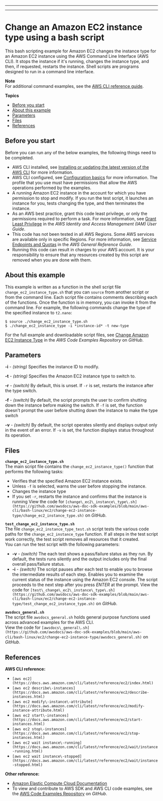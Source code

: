 --------

--------

# Change an Amazon EC2 instance type using a bash script<a name="cli-services-ec2-instance-type-script"></a>

This bash scripting example for Amazon EC2 changes the instance type for an Amazon EC2 instance using the AWS Command Line Interface \(AWS CLI\)\. It stops the instance if it's running, changes the instance type, and then, if requested, restarts the instance\. Shell scripts are programs designed to run in a command line interface\.

**Note**  
For additional command examples, see the [AWS CLI reference guide](https://awscli.amazonaws.com/v2/documentation/api/latest/reference/index.html)\.

**Topics**
+ [Before you start](#cli-services-ec2-instance-type-script-prereqs)
+ [About this example](#cli-services-ec2-instance-type-script-about)
+ [Parameters](#cli-services-ec2-instance-type-script-params)
+ [Files](#cli-services-ec2-instance-type-script-files.title)
+ [References](#cli-services-ec2-instance-type-script-references)

## Before you start<a name="cli-services-ec2-instance-type-script-prereqs"></a>

Before you can run any of the below examples, the following things need to be completed\.
+ AWS CLI installed, see [Installing or updating the latest version of the AWS CLI](getting-started-install.md) for more information\.
+ AWS CLI configured, see [Configuration basics](cli-configure-quickstart.md) for more information\. The profile that you use must have permissions that allow the AWS operations performed by the examples\.
+ A running Amazon EC2 instance in the account for which you have permission to stop and modify\. If you run the test script, it launches an instance for you, tests changing the type, and then terminates the instance\.
+ As an AWS best practice, grant this code least privilege, or only the permissions required to perform a task\. For more information, see [Grant Least Privilege](https://docs.aws.amazon.com/IAM/latest/UserGuide/best-practices.html#grant-least-privilege) in the *AWS Identity and Access Management \(IAM\) User Guide*\.
+ This code has not been tested in all AWS Regions\. Some AWS services are available only in specific Regions\. For more information, see [ Service Endpoints and Quotas](https://docs.aws.amazon.com/general/latest/gr/aws-service-information.html) in the *AWS General Reference Guide*\. 
+ Running this code can result in charges to your AWS account\. It is your responsibility to ensure that any resources created by this script are removed when you are done with them\. 

## About this example<a name="cli-services-ec2-instance-type-script-about"></a>

This example is written as a function in the shell script file `change_ec2_instance_type.sh` that you can `source` from another script or from the command line\. Each script file contains comments describing each of the functions\. Once the function is in memory, you can invoke it from the command line\. For example, the following commands change the type of the specified instance to `t2.nano`:

```
$ source ./change_ec2_instance_type.sh
$ ./change_ec2_instance_type -i *instance-id* -t new-type
```

For the full example and downloadable script files, see [Change Amazon EC2 Instance Type](https://github.com/awsdocs/aws-doc-sdk-examples/tree/main/aws-cli/bash-linux/ec2/change-ec2-instance-type) in the *AWS Code Examples Repository* on *GitHub*\.

## Parameters<a name="cli-services-ec2-instance-type-script-params"></a>

**\-i** \- *\(string\)* Specifies the instance ID to modify\.

**\-t** \- *\(string\)* Specifies the Amazon EC2 instance type to switch to\.

**\-r** \- *\(switch\)* By default, this is unset\. If `-r` is set, restarts the instance after the type switch\.

**\-f** \- *\(switch\)* By default, the script prompts the user to confirm shutting down the instance before making the switch\. If `-f` is set, the function doesn't prompt the user before shutting down the instance to make the type switch

**\-v** \- *\(switch\)* By default, the script operates silently and displays output only in the event of an error\. If `-v` is set, the function displays status throughout its operation\.

## Files<a name="cli-services-ec2-instance-type-script-files.title"></a>

**`change_ec2_instance_type.sh`**  
The main script file contains the `change_ec2_instance_type()` function that performs the following tasks:  
+ Verifies that the specified Amazon EC2 instance exists\.
+ Unless `-f` is selected, warns the user before stopping the instance\.
+ Changes the instance type
+ If you set `-r`, restarts the instance and confirms that the instance is running
View the code for `[change\_ec2\_instance\_type\.sh](https://github.com/awsdocs/aws-doc-sdk-examples/blob/main/aws-cli/bash-linux/ec2/change-ec2-instance-type/change_ec2_instance_type.sh)` on *GitHub*\.

**`test_change_ec2_instance_type.sh`**  
The file `change_ec2_instance_type_test.sh` script tests the various code paths for the `change_ec2_instance_type` function\. If all steps in the test script work correctly, the test script removes all resources that it created\.  
You can run the test script with the following parameters:  
+ **\-v** \- *\(switch\)* The each test shows a pass/failure status as they run\. By default, the tests runs silently and the output includes only the final overall pass/failure status\.
+ **\-i** \- *\(switch\)* The script pauses after each test to enable you to browse the intermediate results of each step\. Enables you to examine the current status of the instance using the Amazon EC2 console\. The script proceeds to the next step after you press *ENTER* at the prompt\.
View the code for `[test\_change\_ec2\_instance\_type\.sh](https://github.com/awsdocs/aws-doc-sdk-examples/blob/main/aws-cli/bash-linux/ec2/change-ec2-instance-type/test_change_ec2_instance_type.sh)` on *GitHub*\.

**`awsdocs_general.sh`**  
The script file `awsdocs_general.sh` holds general purpose functions used across advanced examples for the AWS CLI\.  
View the code for `[awsdocs\_general\.sh](https://github.com/awsdocs/aws-doc-sdk-examples/blob/main/aws-cli/bash-linux/ec2/change-ec2-instance-type/awsdocs_general.sh)` on *GitHub*\.

## References<a name="cli-services-ec2-instance-type-script-references"></a>

**AWS CLI reference:**
+ `[aws ec2](https://docs.aws.amazon.com/cli/latest/reference/ec2/index.html)`
+ `[aws ec2 describe\-instances](https://docs.aws.amazon.com/cli/latest/reference/ec2/describe-instances.html)`
+ `[aws ec2 modify\-instance\-attribute](https://docs.aws.amazon.com/cli/latest/reference/ec2/modify-instance-attribute.html)`
+ `[aws ec2 start\-instances](https://docs.aws.amazon.com/cli/latest/reference/ec2/start-instances.html)`
+ `[aws ec2 stop\-instances](https://docs.aws.amazon.com/cli/latest/reference/ec2/stop-instances.html)`
+ `[aws ec2 wait instance\-running](https://docs.aws.amazon.com/cli/latest/reference/ec2/wait/instance-running.html)`
+ `[aws ec2 wait instance\-stopped](https://docs.aws.amazon.com/cli/latest/reference/ec2/wait/instance-stopped.html)`

**Other reference:**
+ [Amazon Elastic Compute Cloud Documentation](https://docs.aws.amazon.com/https://docs.aws.amazon.com/ec2/)
+ To view and contribute to AWS SDK and AWS CLI code examples, see the [AWS Code Examples Repository](https://github.com/awsdocs/aws-doc-sdk-examples/) on *GitHub*\.